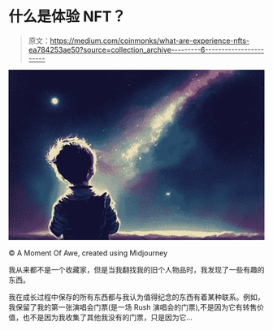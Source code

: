 # 什么是体验 NFT？

> 原文：<https://medium.com/coinmonks/what-are-experience-nfts-ea784253ae50?source=collection_archive---------6----------------------->

![](img/0d1596185d78bb0a65038434724c1ac9.png)

© A Moment Of Awe, created using Midjourney

我从来都不是一个收藏家，但是当我翻找我的旧个人物品时，我发现了一些有趣的东西。

我在成长过程中保存的所有东西都与我认为值得纪念的东西有着某种联系。例如，我保留了我的第一张演唱会门票(是一场 Rush 演唱会的门票),不是因为它有转售价值，也不是因为我收集了其他我没有的门票，只是因为它…